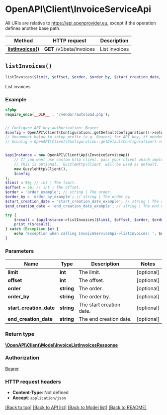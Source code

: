 # OpenAPI\Client\InvoiceServiceApi

All URIs are relative to https://api.openprovider.eu, except if the operation defines another base path.

| Method | HTTP request | Description |
| ------------- | ------------- | ------------- |
| [**listInvoices()**](InvoiceServiceApi.md#listInvoices) | **GET** /v1beta/invoices | List invoices |


## `listInvoices()`

```php
listInvoices($limit, $offset, $order, $order_by, $start_creation_date, $end_creation_date): \OpenAPI\Client\Model\InvoiceListInvoicesResponse
```

List invoices

### Example

```php
<?php
require_once(__DIR__ . '/vendor/autoload.php');


// Configure API key authorization: Bearer
$config = OpenAPI\Client\Configuration::getDefaultConfiguration()->setApiKey('Authorization', 'YOUR_API_KEY');
// Uncomment below to setup prefix (e.g. Bearer) for API key, if needed
// $config = OpenAPI\Client\Configuration::getDefaultConfiguration()->setApiKeyPrefix('Authorization', 'Bearer');


$apiInstance = new OpenAPI\Client\Api\InvoiceServiceApi(
    // If you want use custom http client, pass your client which implements `GuzzleHttp\ClientInterface`.
    // This is optional, `GuzzleHttp\Client` will be used as default.
    new GuzzleHttp\Client(),
    $config
);
$limit = 56; // int | The limit.
$offset = 56; // int | The offset.
$order = 'order_example'; // string | The order.
$order_by = 'order_by_example'; // string | The order by.
$start_creation_date = 'start_creation_date_example'; // string | The start creation date.
$end_creation_date = 'end_creation_date_example'; // string | The end creation date.

try {
    $result = $apiInstance->listInvoices($limit, $offset, $order, $order_by, $start_creation_date, $end_creation_date);
    print_r($result);
} catch (Exception $e) {
    echo 'Exception when calling InvoiceServiceApi->listInvoices: ', $e->getMessage(), PHP_EOL;
}
```

### Parameters

| Name | Type | Description  | Notes |
| ------------- | ------------- | ------------- | ------------- |
| **limit** | **int**| The limit. | [optional] |
| **offset** | **int**| The offset. | [optional] |
| **order** | **string**| The order. | [optional] |
| **order_by** | **string**| The order by. | [optional] |
| **start_creation_date** | **string**| The start creation date. | [optional] |
| **end_creation_date** | **string**| The end creation date. | [optional] |

### Return type

[**\OpenAPI\Client\Model\InvoiceListInvoicesResponse**](../Model/InvoiceListInvoicesResponse.md)

### Authorization

[Bearer](../../README.md#Bearer)

### HTTP request headers

- **Content-Type**: Not defined
- **Accept**: `application/json`

[[Back to top]](#) [[Back to API list]](../../README.md#endpoints)
[[Back to Model list]](../../README.md#models)
[[Back to README]](../../README.md)
